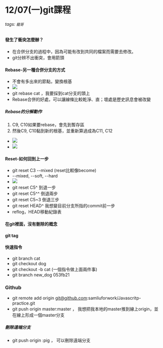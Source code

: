 # 12/07(一)git課程
###### tags: `龍哥`

#### 發生了衝突怎麼辦？
* 在合併分支的過程中，因為可能有改到共同的檔案而需要去修改。
* git分辨不出衝突，會用箭頭

#### Rebase-另一種合併分支的方式
* 不會有多出來的節點，變換根基
* ![](https://i.imgur.com/km6bO2l.png)
* git rebase cat ，我要採到cat分支的頭上
* Rebase合併的好處，可以讓線條比較乾淨、直；壞處是歷史訊息會被改變

##### Rebase的分解動作
1. C9, C10如果要rebase，會先到暫存區
2. 然後C9, C10黏到新的根基，並重新算過成為C11, C12
* ![](https://i.imgur.com/uIii4eW.png)
* ![](https://i.imgur.com/PkEAwk4.png)

#### Reset-如何回到上一步
* git reset C3 --mixed (reset比較像become)
* --mixed, --soft, --hard
* ![](https://i.imgur.com/IKYL16Y.png)
* git reset C5^ 到退一步
* git reset C5^^ 倒退兩步
* git reset C5~3 倒退三步
* git reset HEAD^ 我想變目前分支所指的commit前一步
* reflog，HEAD移動紀錄表

#### 在git裡面，沒有刪除的概念

#### git tag

#### 快速指令
* git branch cat
* git checkout dog
* git checkout -b cat (一個指令做上面兩件事)
* git branch new_dog 053fb21

### Github
* git remote add origin git@github.com:samliuforwork/Javascritp-practice.git
* git push origin master:master ， 我想把我本地的master推到線上origin，並在線上形成一個master分支

##### 刪除遠端分支
* git push origin :pig ， 可以刪除遠端分支